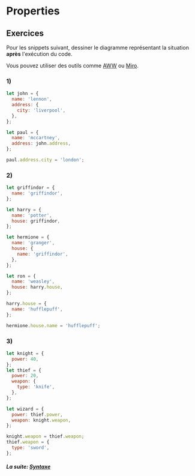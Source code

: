 # Properties

## Exercices

Pour les snippets suivant, dessiner le diagramme représentant la situation **après** l'exécution du code.

Vous pouvez utiliser des outils comme [AWW](https://awwapp.com/#) ou [Miro](https://miro.com/).

### 1)

```js
let john = {
  name: 'lennon',
  address: {
    city: 'liverpool',
  },
};

let paul = {
  name: 'mccartney',
  address: john.address,
};

paul.address.city = 'london';
```

### 2)

```js
let griffindor = {
  name: 'griffindor',
};

let harry = {
  name: 'potter',
  house: griffindor,
};

let hermione = {
  name: 'granger',
  house: {
    name: 'griffindor',
  },
};

let ron = {
  name: 'weasley',
  house: harry.house,
};

harry.house = {
  name: 'hufflepuff',
};

hermione.house.name = 'hufflepuff';
```

### 3)

```js
let knight = {
  power: 40,
};
let thief = {
  power: 20,
  weapon: {
    type: 'knife',
  },
};

let wizard = {
  power: thief.power,
  weapon: knight.weapon,
};

knight.weapon = thief.weapon;
thief.weapon = {
  type: 'sword',
};
```

#### _La suite: [Syntaxe](../contenus/chapters/2_syntax/2-1_assignments.md)_
